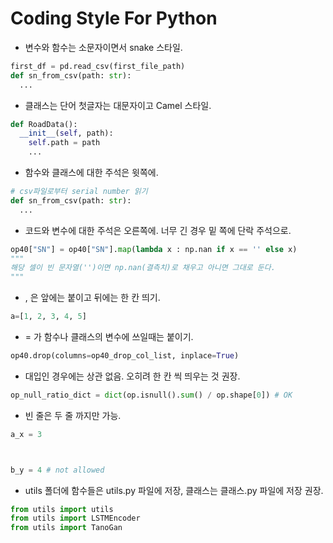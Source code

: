 # Coding Style For Python
- 변수와 함수는 소문자이면서 snake 스타일.
```python
first_df = pd.read_csv(first_file_path)
def sn_from_csv(path: str): 
  ...
```

- 클래스는 단어 첫글자는 대문자이고 Camel 스타일.
```python
def RoadData():
  __init__(self, path):
    self.path = path
    ...
```

- 함수와 클래스에 대한 주석은 윗쪽에.
```python
# csv파일로부터 serial number 읽기
def sn_from_csv(path: str):
  ...
```

- 코드와 변수에 대한 주석은 오른쪽에. 너무 긴 경우 밑 쪽에 단락 주석으로.
```python
op40["SN"] = op40["SN"].map(lambda x : np.nan if x == '' else x) 
"""
해당 셀이 빈 문자열('')이면 np.nan(결측치)로 채우고 아니면 그대로 둔다.
"""
```

- , 은 앞에는 붙이고 뒤에는 한 칸 띄기.
```python
a=[1, 2, 3, 4, 5]
```
  
- = 가 함수나 클래스의 변수에 쓰일때는 붙이기.
```python
op40.drop(columns=op40_drop_col_list, inplace=True)
```

- 대입인 경우에는 상관 없음. 오히려 한 칸 씩 띄우는 것 권장.
```python
op_null_ratio_dict = dict(op.isnull().sum() / op.shape[0]) # OK
```


- 빈 줄은 두 줄 까지만 가능.
```python
a_x = 3



b_y = 4 # not allowed
```

- utils 폴더에 함수들은 utils.py 파일에 저장, 클래스는 클래스.py 파일에 저장 권장.
```python
from utils import utils
from utils import LSTMEncoder
from utils import TanoGan
```
